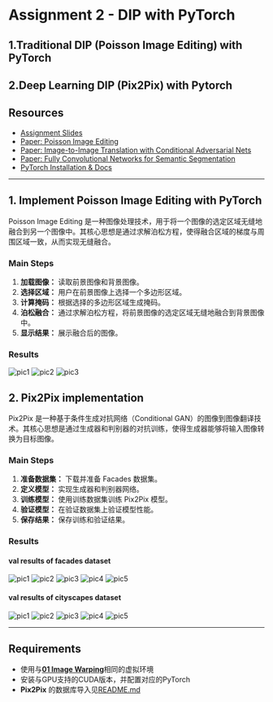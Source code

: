 # Assignment 2 - DIP with PyTorch

## 1.Traditional DIP (Poisson Image Editing) with PyTorch

## 2.Deep Learning DIP (Pix2Pix) with Pytorch

## Resources

- [Assignment Slides](https://rec.ustc.edu.cn/share/705bfa50-6e53-11ef-b955-bb76c0fede49)  
- [Paper: Poisson Image Editing](https://www.cs.jhu.edu/~misha/Fall07/Papers/Perez03.pdf)
- [Paper: Image-to-Image Translation with Conditional Adversarial Nets](https://phillipi.github.io/pix2pix/)
- [Paper: Fully Convolutional Networks for Semantic Segmentation](https://arxiv.org/abs/1411.4038)
- [PyTorch Installation & Docs](https://pytorch.org/)

---

## 1. Implement Poisson Image Editing with PyTorch

Poisson Image Editing 是一种图像处理技术，用于将一个图像的选定区域无缝地融合到另一个图像中。其核心思想是通过求解泊松方程，使得融合区域的梯度与周围区域一致，从而实现无缝融合。

### Main Steps

1. **加载图像：** 读取前景图像和背景图像。
2. **选择区域：** 用户在前景图像上选择一个多边形区域。
3. **计算掩码：** 根据选择的多边形区域生成掩码。
4. **泊松融合：** 通过求解泊松方程，将前景图像的选定区域无缝地融合到背景图像中。
5. **显示结果：** 展示融合后的图像。

### Results

![pic1](1.png)
![pic2](2.png)
![pic3](3.png)

## 2. Pix2Pix implementation

Pix2Pix 是一种基于条件生成对抗网络（Conditional GAN）的图像到图像翻译技术。其核心思想是通过生成器和判别器的对抗训练，使得生成器能够将输入图像转换为目标图像。

### Main Steps

1. **准备数据集：** 下载并准备 Facades 数据集。
2. **定义模型：** 实现生成器和判别器网络。
3. **训练模型：** 使用训练数据集训练 Pix2Pix 模型。
4. **验证模型：** 在验证数据集上验证模型性能。
5. **保存结果：** 保存训练和验证结果。

### Results

#### val results of facades dataset

![pic1](Pix2Pix/facades_results/result_1.png)
![pic2](Pix2Pix/facades_results/result_2.png)
![pic3](Pix2Pix/facades_results/result_3.png)
![pic4](Pix2Pix/facades_results/result_4.png)
![pic5](Pix2Pix/facades_results/result_5.png)

#### val results of cityscapes dataset

![pic1](Pix2Pix/cityscapes_results/result_1.png)
![pic2](Pix2Pix/cityscapes_results/result_2.png)
![pic3](Pix2Pix/cityscapes_results/result_3.png)
![pic4](Pix2Pix/cityscapes_results/result_4.png)
![pic5](Pix2Pix/cityscapes_results/result_5.png)

---

## Requirements

- 使用与[**01 Image Warping**](../01_ImageWarping/README.md)相同的虚拟环境
- 安装与GPU支持的CUDA版本，并配置对应的PyTorch
- **Pix2Pix** 的数据库导入见[README.md](Pix2Pix/README.md)
